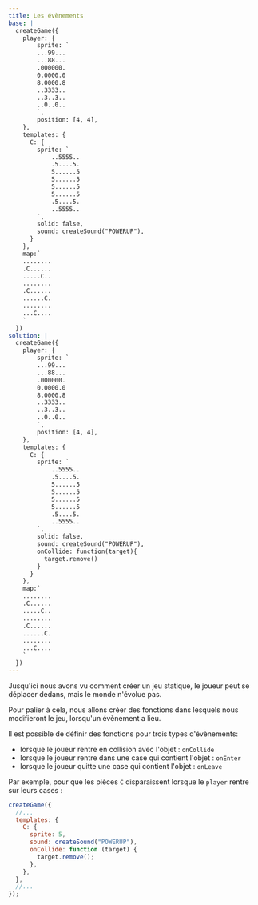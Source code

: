 ```yaml
---
title: Les évènements
base: |
  createGame({
    player: {
        sprite: `
        ...99...
        ...88...
        .000000.
        0.0000.0
        8.0000.8
        ..3333..
        ..3..3..
        ..0..0..
        `,
        position: [4, 4],
    },
    templates: {
      C: {
        sprite: `
            ..5555..
            .5....5.
            5......5
            5......5
            5......5
            5......5
            .5....5.
            ..5555..
        `,
        solid: false,
        sound: createSound("POWERUP"),
      }
    },
    map:`
    ........
    .C......
    .....C..
    ........
    .C......
    ......C.
    ........
    ...C....
    `
  })
solution: |
  createGame({
    player: {
        sprite: `
        ...99...
        ...88...
        .000000.
        0.0000.0
        8.0000.8
        ..3333..
        ..3..3..
        ..0..0..
        `,
        position: [4, 4],
    },
    templates: {
      C: {
        sprite: `
            ..5555..
            .5....5.
            5......5
            5......5
            5......5
            5......5
            .5....5.
            ..5555..
        `,
        solid: false,
        sound: createSound("POWERUP"),
        onCollide: function(target){
          target.remove()
        }
      }
    },
    map:`
    ........
    .C......
    .....C..
    ........
    .C......
    ......C.
    ........
    ...C....
    `
  })
---
```


Jusqu'ici nous avons vu comment créer un jeu statique, le joueur peut se déplacer dedans, mais le monde n'évolue pas.

Pour palier à cela, nous allons créer des fonctions dans lesquels nous modifieront le jeu, lorsqu'un évènement a lieu.

Il est possible de définir des fonctions pour trois types d'évènements:

- lorsque le joueur rentre en collision avec l'objet : `onCollide`
- lorsque le joueur rentre dans une case qui contient l'objet : `onEnter`
- lorsque le joueur quitte une case qui contient l'objet : `onLeave`

Par exemple, pour que les pièces `C` disparaissent lorsque le `player` rentre sur leurs cases :

```js
createGame({
  //...
  templates: {
    C: {
      sprite: 5,
      sound: createSound("POWERUP"),
      onCollide: function (target) {
        target.remove();
      },
    },
  },
  //...
});
```
